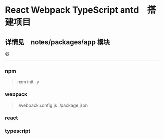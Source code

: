 # React Webpack TypeScript antd　搭建项目
## 详情见　notes/packages/app 模块
:smile:

----

### npm
> npm init -y

### webpack
> ./webpack.config.js
> ./package.json

### react

### typescript
